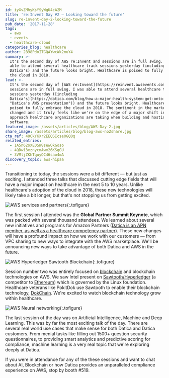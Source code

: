 ```yaml
---
id: iyXvZMhyKsYSyWgU4cA2M
title: 're:Invent Day #2 — Looking toward the future'
slug: re-invent-day-2-looking-toward-the-future
pub_date: '2017-11-28'
tags:
  - aws
  - events
  - healthcare-cloud
categories_blog: healthcare
author: 2B98PdoITGQAYwcWk2muY4
summary: >-
  It's the second day of AWS re:Invent and sessions are in full swing. I was
  able to attend several healthcare track sessions yesterday (including
  Datica's) and the future looks bright. Healthcare is poised to fully embrace
  the cloud in 2018.
lead: >-
  It's the second day of [AWS re:Invent](https://reinvent.awsevents.com/) and
  sessions are in full swing. I was able to attend several healthcare track
  sessions yesterday ([including
  Datica's](https://datica.com/blog/how-a-major-health-system-got-onto-aws-recapping-the-featured-session-today/
  "Datica's AWS presentation")) and the future looks bright. Healthcare is
  poised to fully embrace the cloud in 2018. The sentiment in the market has
  changed and it truly feels like we're on the edge of a major shift in the
  approach healthcare organizations are taking when building and hosting their
  software.
featured_image: /assets/articles/blog/AWS-Day-2.jpg
share_image: /assets/articles/blog/blog-aws-no2share.jpg
cta_ref: 4OCkYKXr2EEQSIcse0GQOq
related_entries:
  - 1A5n62oXE0SW8sewOkGoso
  - 4QDw13xznycmAwm26KSgGU
  - 3VMljZKhTquyQC46sao4mA
discovery_topic: aws-hipaa
---
```

Transitioning to today, the sessions were a bit different — but just as exciting. I attended three talks that discussed cutting edge fields that will have a major impact on healthcare in the next 5 to 10 years. Unlike healthcare's adoption of the cloud in 2018, these new technologies will likely take a bit longer, but that's not stopping us from getting excited.

![AWS services and partners](/assets/articles/blog/Image_uploaded_from_iOS__4_.jpg?w=1200){:.tofigure}

The first session I attended was the __Global Partner Summit Keynote__, which was packed with several thousand attendees. We learned about several new initiatives and programs for Amazon Partners ([Datica is an APN member, as well as a healthcare competency partner](https://aws.amazon.com/health/healthcare-partners/#Datica)). These new changes will have a profound impact on how we work with our customers — from VPC sharing to new ways to integrate with the AWS marketplace. We'll be announcing new ways to take advantage of both Datica and AWS in the future.

![AWS Hyperledger Sawtooth Blockchain](/assets/articles/blog/Image_uploaded_from_iOS__3_.jpg?w=1200){:.tofigure}

Session number two was entirely focused on [blockchain](https://www.youtube.com/watch?v=oSP-taqLWPQ) and blockchain technologies on AWS. We saw Intel present on [Sawtooth/Hyperledger](https://hyperledger.org/projects/sawtooth) (a competitor to [Ethereum](https://www.ethereum.org/)) which is governed by the Linux foundation. Healthcare veterans like PokitDok use Sawtooth to enable their blockchain technology, [DokChain](https://dokchain.com/). We're excited to watch blockchain technology grow within healthcare.

![AWS Neural networking](/assets/articles/blog/Image_uploaded_from_iOS__2_.jpg?w=1200){:.tofigure}

The last session of the day was on Artificial Intelligence, Machine and Deep Learning. This was by far the most exciting talk of the day. There are several real world use cases that make sense for both Datica and Datica customers. From menial tasks like filling out 1500+ question security questionnaires, to providing smart analytics and predictive scoring for compliance, machine learning is a very real topic that we're exploring deeply at Datica.

If you were in attendance for any of the these sessions and want to chat about AI, Blockchain or how Datica provides an unparalleled compliance experience on AWS, stop by booth #519.
  
